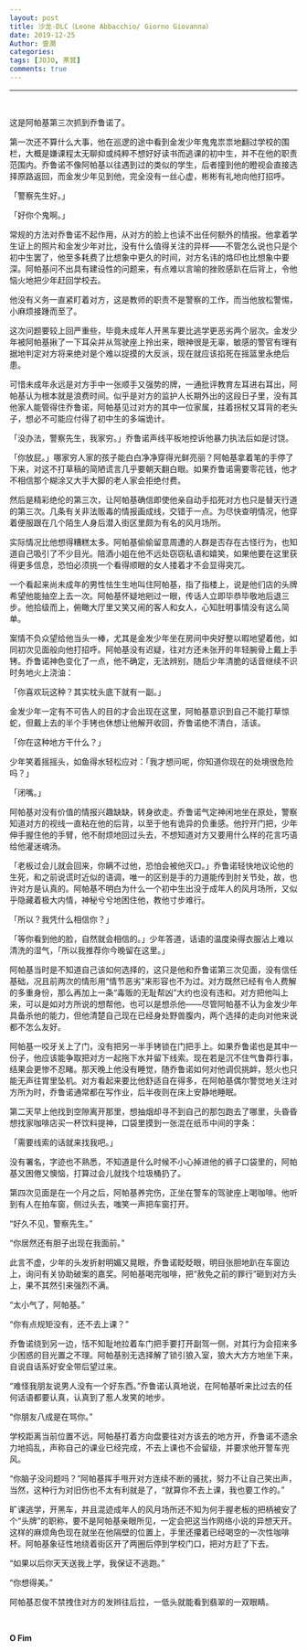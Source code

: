 ```yaml
---
layout: post
title: 沙龙·DLC（Leone Abbacchio/ Giorno Giovanna）
date: 2019-12-25
Author: 壹澗
categories: 
tags: [JOJO, 茶茸]
comments: true
--- 
```


***

<br/>

这是阿帕基第三次抓到乔鲁诺了。

第一次还不算什么大事，他在巡逻的途中看到金发少年鬼鬼祟祟地翻过学校的围栏，大概是嫌课程太无聊抑或纯粹不想好好读书而逃课的初中生，并不在他的职责范围内。乔鲁诺不像阿帕基以往遇到过的类似的学生，后者撞到他的瞪视会直接选择原路返回，而金发少年见到他，完全没有一丝心虚，彬彬有礼地向他打招呼。

「警察先生好。」

「好你个鬼啊。」

常规的方法对乔鲁诺不起作用，从对方的脸上也读不出任何额外的情报。他拿着学生证上的照片和金发少年对比，没有什么值得关注的异样——不管怎么说也只是个初中生罢了，他至多耗费了比想象中更久的时间，对方名讳的烙印也比想象中要深。阿帕基问不出具有建设性的问题来，有点难以言喻的挫败感趴在后背上，令他恼火地把少年赶回学校去。

他没有义务一直紧盯着对方，这是教师的职责不是警察的工作，而当他放松警惕，小麻烦接踵而至了。

这次问题要较上回严重些，毕竟未成年人开黑车要比逃学更恶劣两个层次。金发少年被阿帕基揪了一下耳朵并从驾驶座上拎出来，眼神很是无辜，敏感的警官有理有据地判定对方将来绝对是个难以捉摸的大反派，现在就应该掐死在摇篮里永绝后患。

可惜未成年永远是对方手中一张顺手又强势的牌，一通批评教育左耳进右耳出，阿帕基认为根本就是浪费时间。似乎是对方的监护人长期外出的这段日子里，没有其他家人能管得住乔鲁诺，阿帕基见过对方的其中一位家属，拄着拐杖又耳背的老头子，想必不可能应付得了初中生的多端诡计。

「没办法，警察先生，我家穷。」乔鲁诺声线平板地控诉他暴力执法后如是讨饶。

「你放屁。」哪家穷人家的孩子能白白净净穿得光鲜亮丽？阿帕基拿着笔的手停了下来，对这不打草稿的简陋谎言几乎要朝天翻白眼。如果乔鲁诺需要零花钱，他才不相信那个糊涂又大手大脚的老人家会拒绝付费。

然后是精彩绝伦的第三次，让阿帕基确信即使他亲自动手掐死对方也只是替天行道的第三次。几条有关非法贩毒的情报画成线，交错于一点。为尽快查明情况，他穿着便服跟在几个陌生人身后潜入街区里颇为有名的风月场所。

实际情况比他想得糟糕太多。阿帕基偷偷留意周遭的人群是否存在古怪行为，也知道自己吸引了不少目光。陪酒小姐在他不远处窃窃私语和嬉笑，如果他要在这里获得更多信息，恐怕必须挑一个看得顺眼的女人搂着才不会显得突兀。

一个看起来尚未成年的男性怯生生地叫住阿帕基，指了指楼上，说是他们店的头牌希望他能抽空上去一次。阿帕基怀疑地剜过一眼，传话人立即毕恭毕敬地后退三步。他拾级而上，俯瞰大厅里又笑又闹的客人和女人，心知肚明事情没有这么简单。

案情不负众望给他当头一棒，尤其是金发少年坐在房间中央好整以暇地望着他，如同初次见面般向他打招呼。阿帕基没有迟疑，往对方还未张开的年轻腕骨上戴上手铐。乔鲁诺神色变化了一点，他不确定，无法辨别，随后少年清脆的话音继续不识时务地火上浇油：

「你喜欢玩这种？其实枕头底下就有一副。」

金发少年一定有不可告人的目的才会出现在这里，阿帕基意识到自己不能打草惊蛇，但戴上去的半个手铐也休想让他解开收回，乔鲁诺绝不清白，活该。

「你在这种地方干什么？」

少年笑着摇摇头，如鱼得水轻松应对：「我才想问呢，你知道你现在的处境很危险吗？」

「闭嘴。」

阿帕基对没有价值的情报兴趣缺缺，转身欲走。乔鲁诺气定神闲地坐在原处，警察知道对方的视线一直粘在他的后背，以至于他有诡异的负重感。他拧开门把，少年伸手握住他的手臂，他不耐烦地回过头去，不想知道对方又要用什么样的花言巧语给他灌迷魂汤。

「老板过会儿就会回来，你瞒不过他，恐怕会被他灭口。」乔鲁诺轻快地议论他的生死，和之前说谎时近似的语调，唯一的区别是手的力道能传到肘关节处，故，也许对方是认真的。阿帕基不明白为什么一个初中生出没于成年人的风月场所，又似乎隐藏着极大内情，神秘兮兮地困住他，教他寸步难行。

「所以？我凭什么相信你？」

「等你看到他的脸，自然就会相信的。」少年答道，话语的温度染得衣服沾上难以清洗的湿气，「所以我推荐你今晚留在这里。」

阿帕基当时是不知道自己该如何选择的，这只是他和乔鲁诺第三次见面，没有信任基础，况且前两次的情形用“情节恶劣”来形容也不为过。对方既然已经有令人费解的多重身份，那么再加上一条“毒贩的无耻帮凶”大约也没有违和。对方把他叫上来，可以是如对方所说的想帮他，也可以是想杀他——尽管阿帕基不认为金发少年具备杀他的能力，但他清楚自己现在已经身处野兽腹内，两个选择的走向对他来说都不怎么友好。

阿帕基一咬牙关上了门，没有把另一半手铐锁在门把手上。如果乔鲁诺也是其中一份子，他应该能争取把对方一起拖下水并留下线索。现在若是沉不住气鲁莽行事，结果会更惨不忍睹。那天晚上他没有睡觉，随乔鲁诺如何对他调侃挑衅，怒火也只能无声往胃里坠机。对方看起来要比他舒适自在得多，在阿帕基偶尔警觉地关注对方所为时，乔鲁诺通常都在写作业，后半夜则在床上安静地睡眠。

第二天早上他找到空隙离开那里，想抽烟却寻不到自己的那包跑去了哪里，头昏昏想找家咖啡店买一杯饮料提神，口袋里摸到一张混在纸币中间的字条：

「需要线索的话就来找我吧。」

没有署名，字迹也不熟悉，不知道是什么时候不小心掉进他的裤子口袋里的，阿帕基又困倦又懊恼，打算过会儿就找个垃圾桶扔了。

第四次见面是在一个月之后，阿帕基养完伤，正坐在警车的驾驶座上喝咖啡。他听到有人在拍车窗，侧过头去，嗤笑一声把车窗打开。

“好久不见，警察先生。”

“你居然还有胆子出现在我面前。”

此言不虚，少年的头发折射明媚又晃眼，乔鲁诺眨眨眼，明目张胆地趴在车窗边上，询问有关协助破案的嘉奖。阿帕基喝完咖啡，把“赦免之前的罪行”砸到对方头上，果不其然引来强烈不满。

“太小气了，阿帕基。”

“你有点规矩没有，还不去上课？”

乔鲁诺绕到另一边，恬不知耻地拉着车门把手要打开副驾一侧，对其行为会招来多少困惑的目光置之不理。阿帕基别无选择解了锁引狼入室，狼大大方方地坐下来，自说自话系好安全带后望过来。

“难怪我朋友说男人没有一个好东西。”乔鲁诺认真地说，在阿帕基听来比过去的任何话语都要认真，认真到了惹人发笑的地步。

“你朋友八成是在骂你。”

学校距离当前位置不远，阿帕基打着方向盘要往对方该去的地方开，乔鲁诺不遗余力地捣乱，声称自己的课业已经完成，不去上课也不会留级，并要求他开警车兜风。

“你脑子没问题吗？”阿帕基挥手甩开对方连续不断的骚扰，努力不让自己笑出声，当然，这种行为对旧伤也不太有利就是了，“就算你不去上课，我也要工作的。”

旷课逃学，开黑车，并且混迹成年人的风月场所还不知为何手握老板的把柄被安了个“头牌”的职称，要不是阿帕基亲眼所见，一定会把这当作网络小说的异想天开。这样的麻烦角色现在就坐在他隔壁的位置上，手里还攥着已经喝空的一次性咖啡杯。阿帕基象征性地绕着街区开了两圈后停到学校门口，把对方赶了下去。

“如果以后你天天送我上学，我保证不逃跑。”

“你想得美。”

阿帕基忍俊不禁拽住对方的发辫往后拉，一低头就能看到翡翠的一双眼睛。

<br/>

**O Fim**